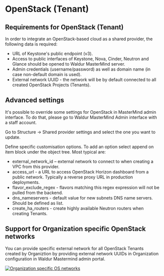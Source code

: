 # OpenStack (Tenant)

## Requirements for OpenStack (Tenant)

In order to integrate an OpenStack-based cloud as a shared provider, the following data is required:

- URL of Keystone's public endpoint (v3).
- Access to public interfaces of Keystone, Nova, Cinder, Neutron and Glance should be opened to Waldur MasterMind server.
- Admin credentials (username/password) as well as domain name (in case non-default domain is used).
- External network UUID - the network will be by default connected to all created OpenStack Projects (Tenants).

## Advanced settings

It's possible to override some settings for OpenStack in MasterMind admin interface.
To do that, please go to Waldur MasterMind Admin interface with a staff account.

Go to Structure → Shared provider settings and select the one you want to update.

Define specific customisation options. To add an option select append on item block under the object tree. Most typical are:

- external_network_id – external network to connect to when creating a VPC from this provider.
- access_url - a URL to access OpenStack Horizon dashboard from a public network. Typically a reverse proxy URL in production deployments.
- flavor_exclude_regex - flavors matching this regex expression will not be pulled from the backend.
- dns_nameservers - default value for new subnets DNS name servers. Should be defined as list.
- create_ha_routers - create highly available Neutron routers when creating Tenants.

## Support for Organization specific OpenStack networks

You can provide specific external network for all OpenStack Tenants created by Organiztion by providing external
network UUIDs in Organization configuration in Waldur Mastermind admin portal.

[![Organization specific OS networks](img/org-specific-os-network.png)](img/org-specific-os-network.png)
